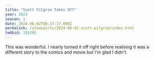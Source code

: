 ```yaml
---
title: "Scott Pilgrim Takes Off"
year: 2023
season: 1
date: 2024-06-02T08:37:17.000Z
permalink: /almanac/tv/2024-06-02-scott-pilgrim/index.html
tmdbid: 155292
---
```


This was wonderful. I nearly turned it off right before realising it was a different story to the comics and movie but I'm glad I didn't.